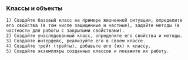 ### Классы и объекты

    1) Создайте базовый класс на примере жизненной ситуации, определите его свойства (в том числе защищенные и частные), задайте методы (в частности для работы с закрытыми свойствами).
    2) Создайте унаследованный класс, определите его свойства и методы.
    3) Создайте интерфейс, реализуйте его в своем классе.
    4) Создайте трейт (трейты), добавьте его (их) к классу.
    5) Создайте экземпляры созданных классов и покажите их работу.

